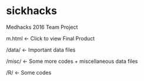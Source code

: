 # sickhacks
Medhacks 2016 Team Project

m.html <- Click to view Final Product

/data/ <- Important data files

/misc/ <- Some more codes + miscellaneous data files

/R/ <- Some codes
